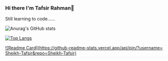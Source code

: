 ### Hi there I'm Tafsir Rahman👋
Still learning to code......

![Anurag's GitHub stats](https://github-readme-stats.vercel.app/api?username=Sheikh-Tafsir&theme=radical&show_icons=true)

[![Top Langs](https://github-readme-stats.vercel.app/api/top-langs/?username=Sheikh-Tafsir&theme=radical)](https://github.com/anuraghazra/github-readme-stats)

[![Readme Card](https://github-readme-stats.vercel.app/api/pin/?username=
Sheikh-Tafsir&repo=Sheikh-Tafsir)](https://github.com/anuraghazra/github-readme-stats)




